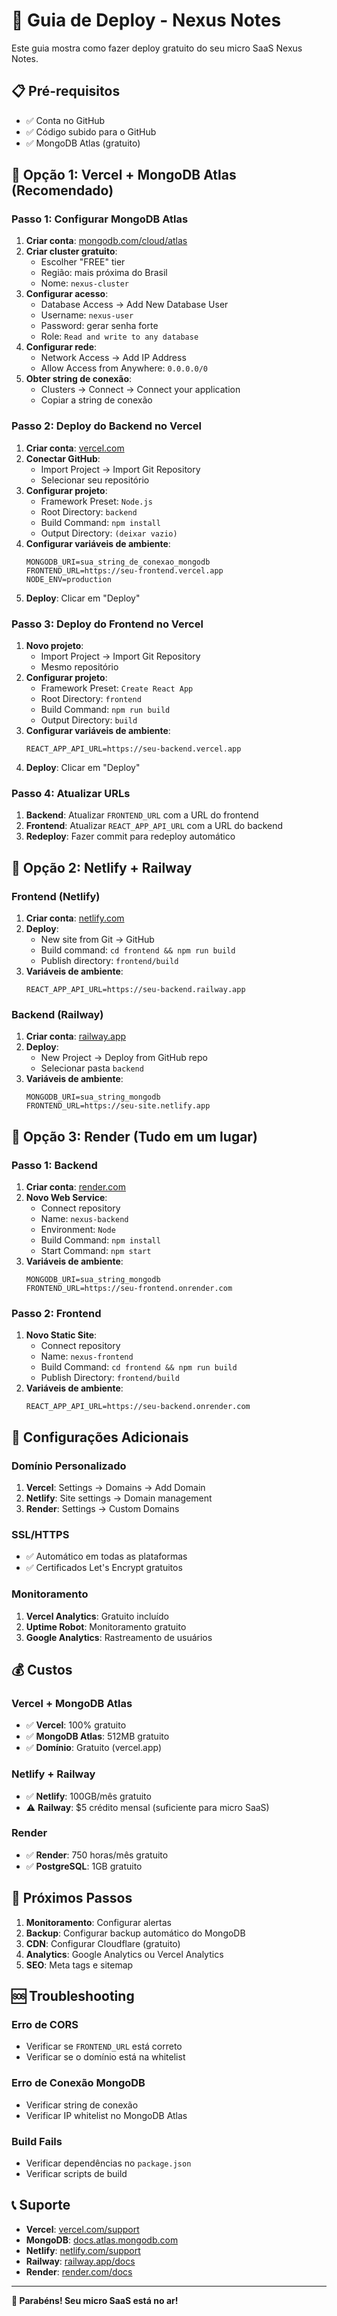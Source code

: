 # 🚀 Guia de Deploy - Nexus Notes

Este guia mostra como fazer deploy gratuito do seu micro SaaS Nexus Notes.

## 📋 Pré-requisitos

- ✅ Conta no GitHub
- ✅ Código subido para o GitHub
- ✅ MongoDB Atlas (gratuito)

## 🎯 Opção 1: Vercel + MongoDB Atlas (Recomendado)

### Passo 1: Configurar MongoDB Atlas

1. **Criar conta**: [mongodb.com/cloud/atlas](https://mongodb.com/cloud/atlas)
2. **Criar cluster gratuito**:
   - Escolher "FREE" tier
   - Região: mais próxima do Brasil
   - Nome: `nexus-cluster`
3. **Configurar acesso**:
   - Database Access → Add New Database User
   - Username: `nexus-user`
   - Password: gerar senha forte
   - Role: `Read and write to any database`
4. **Configurar rede**:
   - Network Access → Add IP Address
   - Allow Access from Anywhere: `0.0.0.0/0`
5. **Obter string de conexão**:
   - Clusters → Connect → Connect your application
   - Copiar a string de conexão

### Passo 2: Deploy do Backend no Vercel

1. **Criar conta**: [vercel.com](https://vercel.com)
2. **Conectar GitHub**:
   - Import Project → Import Git Repository
   - Selecionar seu repositório
3. **Configurar projeto**:
   - Framework Preset: `Node.js`
   - Root Directory: `backend`
   - Build Command: `npm install`
   - Output Directory: `(deixar vazio)`
4. **Configurar variáveis de ambiente**:
   ```
   MONGODB_URI=sua_string_de_conexao_mongodb
   FRONTEND_URL=https://seu-frontend.vercel.app
   NODE_ENV=production
   ```
5. **Deploy**: Clicar em "Deploy"

### Passo 3: Deploy do Frontend no Vercel

1. **Novo projeto**:
   - Import Project → Import Git Repository
   - Mesmo repositório
2. **Configurar projeto**:
   - Framework Preset: `Create React App`
   - Root Directory: `frontend`
   - Build Command: `npm run build`
   - Output Directory: `build`
3. **Configurar variáveis de ambiente**:
   ```
   REACT_APP_API_URL=https://seu-backend.vercel.app
   ```
4. **Deploy**: Clicar em "Deploy"

### Passo 4: Atualizar URLs

1. **Backend**: Atualizar `FRONTEND_URL` com a URL do frontend
2. **Frontend**: Atualizar `REACT_APP_API_URL` com a URL do backend
3. **Redeploy**: Fazer commit para redeploy automático

## 🎯 Opção 2: Netlify + Railway

### Frontend (Netlify)

1. **Criar conta**: [netlify.com](https://netlify.com)
2. **Deploy**:
   - New site from Git → GitHub
   - Build command: `cd frontend && npm run build`
   - Publish directory: `frontend/build`
3. **Variáveis de ambiente**:
   ```
   REACT_APP_API_URL=https://seu-backend.railway.app
   ```

### Backend (Railway)

1. **Criar conta**: [railway.app](https://railway.app)
2. **Deploy**:
   - New Project → Deploy from GitHub repo
   - Selecionar pasta `backend`
3. **Variáveis de ambiente**:
   ```
   MONGODB_URI=sua_string_mongodb
   FRONTEND_URL=https://seu-site.netlify.app
   ```

## 🎯 Opção 3: Render (Tudo em um lugar)

### Passo 1: Backend

1. **Criar conta**: [render.com](https://render.com)
2. **Novo Web Service**:
   - Connect repository
   - Name: `nexus-backend`
   - Environment: `Node`
   - Build Command: `npm install`
   - Start Command: `npm start`
3. **Variáveis de ambiente**:
   ```
   MONGODB_URI=sua_string_mongodb
   FRONTEND_URL=https://seu-frontend.onrender.com
   ```

### Passo 2: Frontend

1. **Novo Static Site**:
   - Connect repository
   - Name: `nexus-frontend`
   - Build Command: `cd frontend && npm run build`
   - Publish Directory: `frontend/build`
2. **Variáveis de ambiente**:
   ```
   REACT_APP_API_URL=https://seu-backend.onrender.com
   ```

## 🔧 Configurações Adicionais

### Domínio Personalizado

1. **Vercel**: Settings → Domains → Add Domain
2. **Netlify**: Site settings → Domain management
3. **Render**: Settings → Custom Domains

### SSL/HTTPS

- ✅ Automático em todas as plataformas
- ✅ Certificados Let's Encrypt gratuitos

### Monitoramento

1. **Vercel Analytics**: Gratuito incluído
2. **Uptime Robot**: Monitoramento gratuito
3. **Google Analytics**: Rastreamento de usuários

## 💰 Custos

### Vercel + MongoDB Atlas
- ✅ **Vercel**: 100% gratuito
- ✅ **MongoDB Atlas**: 512MB gratuito
- ✅ **Domínio**: Gratuito (vercel.app)

### Netlify + Railway
- ✅ **Netlify**: 100GB/mês gratuito
- ⚠️ **Railway**: $5 crédito mensal (suficiente para micro SaaS)

### Render
- ✅ **Render**: 750 horas/mês gratuito
- ✅ **PostgreSQL**: 1GB gratuito

## 🚀 Próximos Passos

1. **Monitoramento**: Configurar alertas
2. **Backup**: Configurar backup automático do MongoDB
3. **CDN**: Configurar Cloudflare (gratuito)
4. **Analytics**: Google Analytics ou Vercel Analytics
5. **SEO**: Meta tags e sitemap

## 🆘 Troubleshooting

### Erro de CORS
- Verificar se `FRONTEND_URL` está correto
- Verificar se o domínio está na whitelist

### Erro de Conexão MongoDB
- Verificar string de conexão
- Verificar IP whitelist no MongoDB Atlas

### Build Fails
- Verificar dependências no `package.json`
- Verificar scripts de build

## 📞 Suporte

- **Vercel**: [vercel.com/support](https://vercel.com/support)
- **MongoDB**: [docs.atlas.mongodb.com](https://docs.atlas.mongodb.com)
- **Netlify**: [netlify.com/support](https://netlify.com/support)
- **Railway**: [railway.app/docs](https://railway.app/docs)
- **Render**: [render.com/docs](https://render.com/docs)

---

**🎉 Parabéns! Seu micro SaaS está no ar!** 
